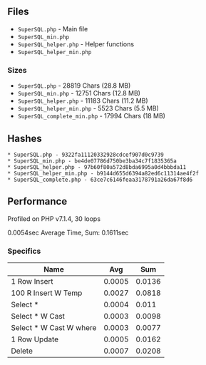 ## Files

* `SuperSQL.php` - Main file
* `SuperSQL_min.php`
* `SuperSQL_helper.php` - Helper functions
* `SuperSQL_helper_min.php`

### Sizes

* `SuperSQL.php` - 28819 Chars (28.8 MB)
* `SuperSQL_min.php` - 12751 Chars (12.8 MB)
* `SuperSQL_helper.php` - 11183 Chars (11.2 MB)
* `SuperSQL_helper_min.php` - 5523 Chars (5.5 MB)
* `SuperSQL_complete_min.php` - 17994 Chars (18 MB)

## Hashes

```
* SuperSQL.php - 9322fa11120332928cdcef907d0c9739
* SuperSQL_min.php - be4de07786d750be3ba34c7f1835365a
* SuperSQL_helper.php - 97b60f80a572d8bda6995a0d4bbbda11
* SuperSQL_helper_min.php - b9144d655d6394a82ed6c11314ae4f2f
* SuperSQL_complete.php - 63ce7c6146feaa3178791a26da67f8d6
```

## Performance

Profiled on PHP v7.1.4, 30 loops


0.0054sec Average Time, Sum: 0.1611sec

### Specifics

| Name                    |  Avg   |  Sum   |
|-------------------------|--------|--------|
| 1 Row Insert            | 0.0005 | 0.0136 |
| 100 R Insert W Temp     | 0.0027 | 0.0818 |
| Select *                | 0.0004 | 0.011 |
| Select * W Cast         | 0.0003 | 0.0098 |
| Select * W Cast W where | 0.0003 | 0.0077 |
| 1 Row Update            | 0.0005 | 0.0162 |
| Delete                  | 0.0007 | 0.0208 |
